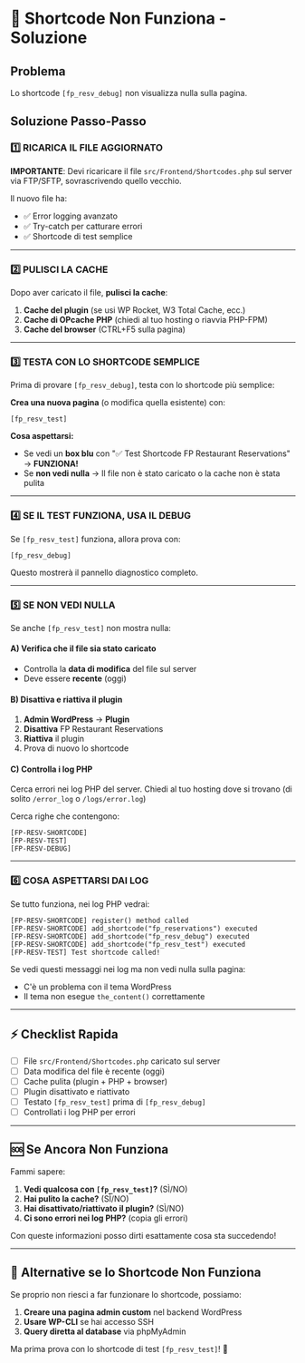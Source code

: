 # 🔧 Shortcode Non Funziona - Soluzione

## Problema
Lo shortcode `[fp_resv_debug]` non visualizza nulla sulla pagina.

## Soluzione Passo-Passo

### 1️⃣ RICARICA IL FILE AGGIORNATO

**IMPORTANTE**: Devi ricaricare il file `src/Frontend/Shortcodes.php` sul server via FTP/SFTP, sovrascrivendo quello vecchio.

Il nuovo file ha:
- ✅ Error logging avanzato
- ✅ Try-catch per catturare errori
- ✅ Shortcode di test semplice

---

### 2️⃣ PULISCI LA CACHE

Dopo aver caricato il file, **pulisci la cache**:

1. **Cache del plugin** (se usi WP Rocket, W3 Total Cache, ecc.)
2. **Cache di OPcache PHP** (chiedi al tuo hosting o riavvia PHP-FPM)
3. **Cache del browser** (CTRL+F5 sulla pagina)

---

### 3️⃣ TESTA CON LO SHORTCODE SEMPLICE

Prima di provare `[fp_resv_debug]`, testa con lo shortcode più semplice:

**Crea una nuova pagina** (o modifica quella esistente) con:

```
[fp_resv_test]
```

**Cosa aspettarsi:**
- Se vedi un **box blu** con "✅ Test Shortcode FP Restaurant Reservations" → **FUNZIONA!**
- Se **non vedi nulla** → Il file non è stato caricato o la cache non è stata pulita

---

### 4️⃣ SE IL TEST FUNZIONA, USA IL DEBUG

Se `[fp_resv_test]` funziona, allora prova con:

```
[fp_resv_debug]
```

Questo mostrerà il pannello diagnostico completo.

---

### 5️⃣ SE NON VEDI NULLA

Se anche `[fp_resv_test]` non mostra nulla:

#### A) Verifica che il file sia stato caricato
- Controlla la **data di modifica** del file sul server
- Deve essere **recente** (oggi)

#### B) Disattiva e riattiva il plugin
1. **Admin WordPress** → **Plugin**
2. **Disattiva** FP Restaurant Reservations
3. **Riattiva** il plugin
4. Prova di nuovo lo shortcode

#### C) Controlla i log PHP
Cerca errori nei log PHP del server. Chiedi al tuo hosting dove si trovano (di solito `/error_log` o `/logs/error.log`)

Cerca righe che contengono:
```
[FP-RESV-SHORTCODE]
[FP-RESV-TEST]
[FP-RESV-DEBUG]
```

---

### 6️⃣ COSA ASPETTARSI DAI LOG

Se tutto funziona, nei log PHP vedrai:

```
[FP-RESV-SHORTCODE] register() method called
[FP-RESV-SHORTCODE] add_shortcode("fp_reservations") executed
[FP-RESV-SHORTCODE] add_shortcode("fp_resv_debug") executed
[FP-RESV-SHORTCODE] add_shortcode("fp_resv_test") executed
[FP-RESV-TEST] Test shortcode called!
```

Se vedi questi messaggi nei log ma non vedi nulla sulla pagina:
- C'è un problema con il tema WordPress
- Il tema non esegue `the_content()` correttamente

---

## ⚡ Checklist Rapida

- [ ] File `src/Frontend/Shortcodes.php` caricato sul server
- [ ] Data modifica del file è recente (oggi)
- [ ] Cache pulita (plugin + PHP + browser)
- [ ] Plugin disattivato e riattivato
- [ ] Testato `[fp_resv_test]` prima di `[fp_resv_debug]`
- [ ] Controllati i log PHP per errori

---

## 🆘 Se Ancora Non Funziona

Fammi sapere:

1. **Vedi qualcosa con `[fp_resv_test]`?** (SÌ/NO)
2. **Hai pulito la cache?** (SÌ/NO)
3. **Hai disattivato/riattivato il plugin?** (SÌ/NO)
4. **Ci sono errori nei log PHP?** (copia gli errori)

Con queste informazioni posso dirti esattamente cosa sta succedendo!

---

## 📝 Alternative se lo Shortcode Non Funziona

Se proprio non riesci a far funzionare lo shortcode, possiamo:

1. **Creare una pagina admin custom** nel backend WordPress
2. **Usare WP-CLI** se hai accesso SSH
3. **Query diretta al database** via phpMyAdmin

Ma prima prova con lo shortcode di test `[fp_resv_test]`! 🚀

